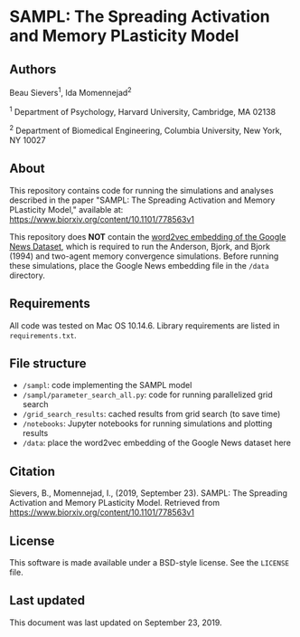 # SAMPL: The Spreading Activation and Memory PLasticity Model

## Authors

Beau Sievers<sup>1</sup>, Ida Momennejad<sup>2</sup>

<sup>1</sup> Department of Psychology, Harvard University, Cambridge, MA 02138

<sup>2</sup> Department of Biomedical Engineering, Columbia University, New York, NY 10027

## About

This repository contains code for running the simulations and analyses described in the paper "SAMPL: The Spreading Activation and Memory PLasticity Model," available at: https://www.biorxiv.org/content/10.1101/778563v1

This repository does **NOT** contain the [word2vec embedding of the Google News Dataset](https://drive.google.com/file/d/0B7XkCwpI5KDYNlNUTTlSS21pQmM/edit?usp=sharing), which is required to run the Anderson, Bjork, and Bjork (1994) and two-agent memory convergence simulations. Before running these simulations, place the Google News embedding file in the `/data` directory.

## Requirements

All code was tested on Mac OS 10.14.6. Library requirements are listed in `requirements.txt`.

## File structure

- `/sampl`: code implementing the SAMPL model
- `/sampl/parameter_search_all.py`: code for running parallelized grid search
- `/grid_search_results`: cached results from grid search (to save time)
- `/notebooks`: Jupyter notebooks for running simulations and plotting results
- `/data`: place the word2vec embedding of the Google News dataset here

## Citation

Sievers, B., Momennejad, I., (2019, September 23). SAMPL: The Spreading Activation and Memory PLasticity Model. Retrieved from https://www.biorxiv.org/content/10.1101/778563v1

## License

This software is made available under a BSD-style license. See the `LICENSE` file.

## Last updated

This document was last updated on September 23, 2019.
